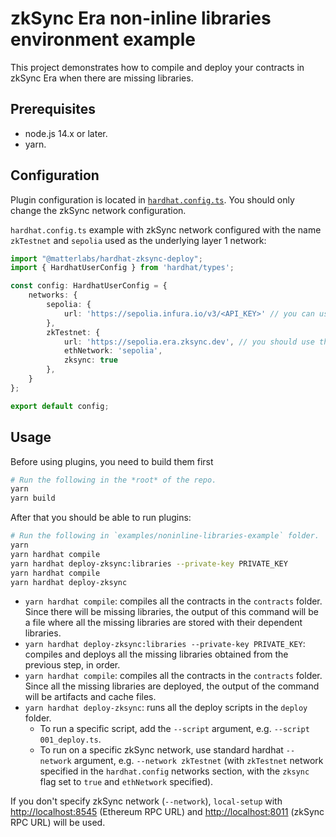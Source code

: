 # zkSync Era non-inline libraries environment example

This project demonstrates how to compile and deploy your contracts in zkSync Era when there are missing libraries.

## Prerequisites

- node.js 14.x or later.
- yarn.

## Configuration

Plugin configuration is located in [`hardhat.config.ts`](./hardhat.config.ts).
You should only change the zkSync network configuration.

`hardhat.config.ts` example with zkSync network configured with the name `zkTestnet` and `sepolia` used as the underlying layer 1 network:
```ts
import "@matterlabs/hardhat-zksync-deploy";
import { HardhatUserConfig } from 'hardhat/types';

const config: HardhatUserConfig = {
    networks: {
        sepolia: {
            url: 'https://sepolia.infura.io/v3/<API_KEY>' // you can use either the URL of the Ethereum Web3 RPC, or the identifier of the network (e.g. `mainnet` or `rinkeby`)
        },
        zkTestnet: {
            url: 'https://sepolia.era.zksync.dev', // you should use the URL of the zkSync network RPC
            ethNetwork: 'sepolia',
            zksync: true
        },
    }
};

export default config;
```

## Usage

Before using plugins, you need to build them first

```sh
# Run the following in the *root* of the repo.
yarn
yarn build
```

After that you should be able to run plugins:

```sh
# Run the following in `examples/noninline-libraries-example` folder.
yarn
yarn hardhat compile
yarn hardhat deploy-zksync:libraries --private-key PRIVATE_KEY
yarn hardhat compile
yarn hardhat deploy-zksync

```

- `yarn hardhat compile`: compiles all the contracts in the `contracts` folder. Since there will be missing libraries, the output of this command will be a file where all the missing libraries are stored with their dependent libraries.
- `yarn hardhat deploy-zksync:libraries --private-key PRIVATE_KEY`: compiles and deploys all the missing libraries obtained from the previous step, in order.
- `yarn hardhat compile`: compiles all the contracts in the `contracts` folder. Since all the missing libraries are deployed, the output of the command will be artifacts and cache files.
- `yarn hardhat deploy-zksync`: runs all the deploy scripts in the `deploy` folder.
    - To run a specific script, add the `--script` argument, e.g. `--script 001_deploy.ts`.
    - To run on a specific zkSync network, use standard hardhat `--network` argument, e.g. `--network zkTestnet`
    (with `zkTestnet` network specified in the `hardhat.config` networks section, with the `zksync` flag set to `true` and `ethNetwork` specified).

If you don't specify zkSync network (`--network`), `local-setup` with <http://localhost:8545> (Ethereum RPC URL) and <http://localhost:8011> (zkSync RPC URL) will be used.